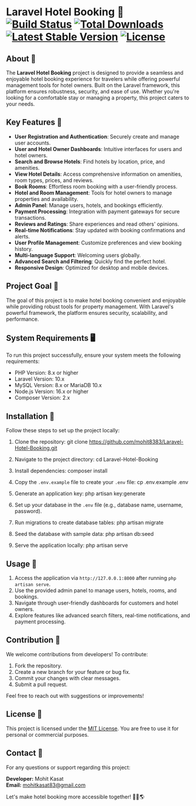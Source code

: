 # Laravel Hotel Booking 🏨 [![Build Status](https://travis-ci.org/laravel/framework.svg)](https://travis-ci.org/laravel/framework) [![Total Downloads](https://img.shields.io/packagist/dt/laravel/framework)](https://packagist.org/packages/laravel/framework) [![Latest Stable Version](https://img.shields.io/packagist/v/laravel/framework)](https://packagist.org/packages/laravel/framework) [![License](https://img.shields.io/packagist/l/laravel/framework)](https://packagist.org/packages/laravel/framework)

## About 💼

The **Laravel Hotel Booking** project is designed to provide a seamless and enjoyable hotel booking experience for travelers while offering powerful management tools for hotel owners. Built on the Laravel framework, this platform ensures robustness, security, and ease of use. Whether you're looking for a comfortable stay or managing a property, this project caters to your needs.

## Key Features 🌟

- **User Registration and Authentication**: Securely create and manage user accounts.
- **User and Hotel Owner Dashboards**: Intuitive interfaces for users and hotel owners.
- **Search and Browse Hotels**: Find hotels by location, price, and amenities.
- **View Hotel Details**: Access comprehensive information on amenities, room types, prices, and reviews.
- **Book Rooms**: Effortless room booking with a user-friendly process.
- **Hotel and Room Management**: Tools for hotel owners to manage properties and availability.
- **Admin Panel**: Manage users, hotels, and bookings efficiently.
- **Payment Processing**: Integration with payment gateways for secure transactions.
- **Reviews and Ratings**: Share experiences and read others' opinions.
- **Real-time Notifications**: Stay updated with booking confirmations and alerts.
- **User Profile Management**: Customize preferences and view booking history.
- **Multi-language Support**: Welcoming users globally.
- **Advanced Search and Filtering**: Quickly find the perfect hotel.
- **Responsive Design**: Optimized for desktop and mobile devices.

## Project Goal 🎯

The goal of this project is to make hotel booking convenient and enjoyable while providing robust tools for property management. With Laravel's powerful framework, the platform ensures security, scalability, and performance.

## System Requirements 🖥️

To run this project successfully, ensure your system meets the following requirements:

- PHP Version: 8.x or higher
- Laravel Version: 10.x
- MySQL Version: 8.x or MariaDB 10.x
- Node.js Version: 16.x or higher
- Composer Version: 2.x

## Installation 🚀

Follow these steps to set up the project locally:

1. Clone the repository:
git clone https://github.com/mohit8383/Laravel-Hotel-Booking.git


2. Navigate to the project directory:
cd Laravel-Hotel-Booking


3. Install dependencies:
composer install


4. Copy the `.env.example` file to create your `.env` file:
cp .env.example .env



5. Generate an application key:
php artisan key:generate



6. Set up your database in the `.env` file (e.g., database name, username, password).

7. Run migrations to create database tables:
php artisan migrate


8. Seed the database with sample data:
php artisan db:seed

10. Serve the application locally:
php artisan serve



## Usage 🏁

1. Access the application via `http://127.0.0.1:8000` after running `php artisan serve`.
2. Use the provided admin panel to manage users, hotels, rooms, and bookings.
3. Navigate through user-friendly dashboards for customers and hotel owners.
4. Explore features like advanced search filters, real-time notifications, and payment processing.

## Contribution 🙌

We welcome contributions from developers! To contribute:

1. Fork the repository.
2. Create a new branch for your feature or bug fix.
3. Commit your changes with clear messages.
4. Submit a pull request.

Feel free to reach out with suggestions or improvements!

## License 📜

This project is licensed under the [MIT License](https://opensource.org/licenses/MIT). You are free to use it for personal or commercial purposes.

## Contact 📧

For any questions or support regarding this project:

**Developer:** Mohit Kasat  
**Email:** mohitkasat83@gmail.com  

Let's make hotel booking more accessible together! 🛌🌆🌎
